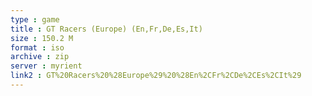 ```yaml
---
type : game
title : GT Racers (Europe) (En,Fr,De,Es,It)
size : 150.2 M
format : iso
archive : zip
server : myrient
link2 : GT%20Racers%20%28Europe%29%20%28En%2CFr%2CDe%2CEs%2CIt%29
---
```

